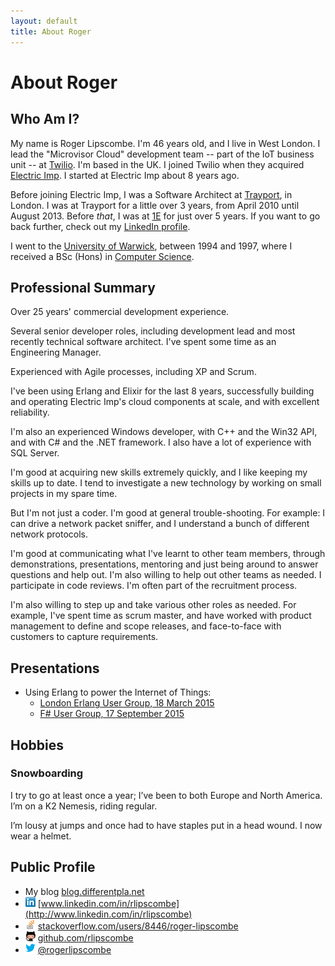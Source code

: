 ```yaml
---
layout: default
title: About Roger
---
```


# About Roger

## Who Am I?

My name is Roger Lipscombe. I'm 46 years old, and I live in West London.
I lead the "Microvisor Cloud" development team -- part of the IoT
business unit -- at [Twilio](https://twilio.com). I'm based in the UK. I
joined Twilio when they acquired [Electric
Imp](https://electricimp.com). I started at Electric Imp about 8 years
ago.

Before joining Electric Imp, I was a Software Architect at
[Trayport](http://trayport.com), in London. I was at Trayport for a
little over 3 years, from April 2010 until August 2013.  Before *that*,
I was at [1E](http://1e.com) for just over 5 years. If you want to go
back further, check out my [LinkedIn
profile](http://www.linkedin.com/in/rlipscombe).

I went to the [University of Warwick](http://warwick.ac.uk/), between
1994 and 1997, where I received a BSc (Hons) in [Computer
Science](http://www.dcs.warwick.ac.uk/).

## Professional Summary

Over 25 years' commercial development experience.

Several senior developer roles, including development lead and most
recently technical software architect. I've spent some time as an
Engineering Manager.

Experienced with Agile processes, including XP and Scrum.

I've been using Erlang and Elixir for the last 8 years, successfully
building and operating Electric Imp's cloud components at scale, and
with excellent reliability.

I'm also an experienced Windows developer, with C++ and the Win32 API,
and with C# and the .NET framework. I also have a lot of experience with
SQL Server.

I'm good at acquiring new skills extremely quickly, and I like keeping
my skills up to date. I tend to investigate a new technology by working
on small projects in my spare time.

But I'm not just a coder. I'm good at general trouble-shooting. For
example: I can drive a network packet sniffer, and I understand a bunch
of different network protocols.

I'm good at communicating what I've learnt to other team members,
through demonstrations, presentations, mentoring and just being around
to answer questions and help out.  I'm also willing to help out other
teams as needed. I participate in code reviews. I'm often part of the
recruitment process.

I'm also willing to step up and take various other roles as needed. For
example, I've spent time as scrum master, and have worked with product
management to define and scope releases, and face-to-face with customers
to capture requirements.

## Presentations

 - Using Erlang to power the Internet of Things:
   - [London Erlang User Group, 18 March 2015](https://vimeo.com/124606816)
   - [F# User Group, 17 September 2015](https://skillsmatter.com/skillscasts/6586-powering-the-internet-of-things)

## Hobbies

### Snowboarding

I try to go at least once a year; I’ve been to both Europe and North
America. I’m on a K2 Nemesis, riding regular.

I’m lousy at jumps and once had to have staples put in a head wound. I
now wear a helmet.

## Public Profile

* My blog	[blog.differentpla.net](http://blog.differentpla.net)
* ![](images/LinkedIn_Logo16px.png) [www.linkedin.com/in/rlipscombe](http://www.linkedin.com/in/rlipscombe)
* ![](images/so-icon.png) [stackoverflow.com/users/8446/roger-lipscombe](http://stackoverflow.com/users/8446/roger-lipscombe)
* ![](images/github-icon.png) [github.com/rlipscombe](http://github.com/rlipscombe)
* ![](images/twitter-icon.png) [@rogerlipscombe](https://twitter.com/rogerlipscombe)

